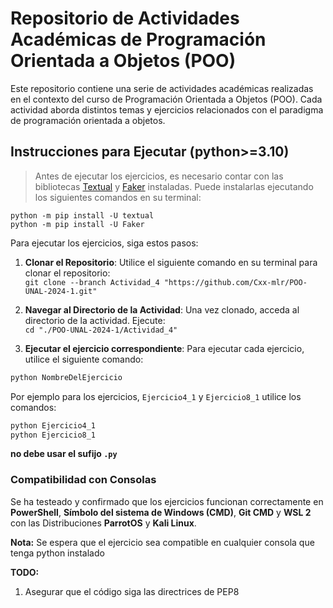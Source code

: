 # Repositorio de Actividades Académicas de Programación Orientada a Objetos (POO)

Este repositorio contiene una serie de actividades académicas realizadas en el contexto del curso de Programación Orientada a Objetos (POO). Cada actividad aborda distintos temas y ejercicios relacionados con el paradigma de programación orientada a objetos.

## Instrucciones para Ejecutar (python>=3.10)

> Antes de ejecutar los ejercicios, es necesario contar con las bibliotecas [Textual](https://github.com/Textualize/textual) y [Faker](https://faker.readthedocs.io/en/master/) instaladas. Puede instalarlas ejecutando los siguientes comandos en su terminal:
>
`python -m pip install -U textual`<br />
`python -m pip install -U Faker`

Para ejecutar los ejercicios, siga estos pasos:

1. **Clonar el Repositorio**: Utilice el siguiente comando en su terminal para clonar el repositorio:
<br/>`git clone --branch Actividad_4 "https://github.com/Cxx-mlr/POO-UNAL-2024-1.git"`

2. **Navegar al Directorio de la Actividad**: Una vez clonado, acceda al directorio de la actividad. Ejecute:
<br/>`cd "./POO-UNAL-2024-1/Actividad_4"`

3. **Ejecutar el ejercicio correspondiente**: Para ejecutar cada ejercicio, utilice el siguiente comando:
```python
python NombreDelEjercicio
```

Por ejemplo para los ejercicios, `Ejercicio4_1` y `Ejercicio8_1` utilice los comandos:
```python
python Ejercicio4_1
python Ejercicio8_1
```
**no debe usar el sufijo `.py`**

### Compatibilidad con Consolas

Se ha testeado y confirmado que los ejercicios funcionan correctamente en **PowerShell**, **Símbolo del sistema de Windows (CMD)**, **Git CMD** y **WSL 2** con las Distribuciones **ParrotOS** y **Kali Linux**.

**Nota:** Se espera que el ejercicio sea compatible en cualquier consola que tenga python instalado

**TODO:**
1. Asegurar que el código siga las directrices de PEP8